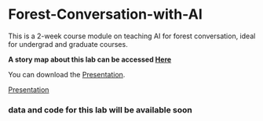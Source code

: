 # Forest-Conversation-with-AI
This is a 2-week course module on teaching AI for forest conversation, ideal for undergrad and graduate courses.

**A story map about this lab can be accessed [Here](https://storymaps.arcgis.com/stories/1d494c409f1e4ee99dc7133d27ab957a)**

You can download the [Presentation](https://drive.google.com/drive/folders/1AvJ5sL-pTz6B_Cc4B2KZIQacbrp8A3p3?usp=sharing).

<a href="https://drive.google.com/drive/folders/1AvJ5sL-pTz6B_Cc4B2KZIQacbrp8A3p3?usp=sharing" target="_blank">Presentation</a>

### data and code for this lab will be available soon

